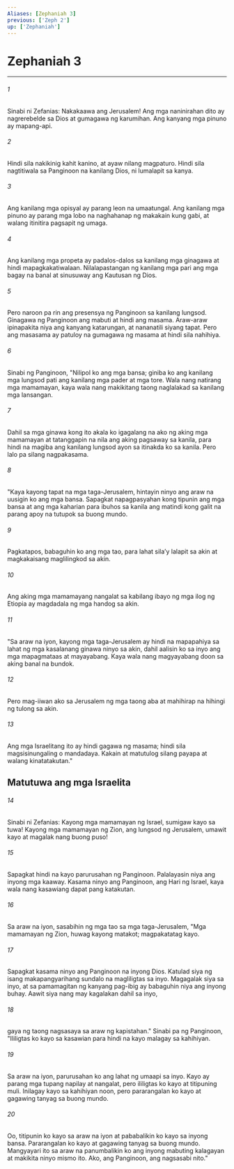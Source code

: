 ```yaml
---
Aliases: [Zephaniah 3]
previous: ['Zeph 2']
up: ['Zephaniah']
---
```

# Zephaniah 3

***


###### 1 


Sinabi ni Zefanias: Nakakaawa ang Jerusalem! Ang mga naninirahan dito ay nagrerebelde sa Dios at gumagawa ng karumihan. Ang kanyang mga pinuno ay mapang-api. 


###### 2 


Hindi sila nakikinig kahit kanino, at ayaw nilang magpaturo. Hindi sila nagtitiwala sa Panginoon na kanilang Dios, ni lumalapit sa kanya. 


###### 3 


Ang kanilang mga opisyal ay parang leon na umaatungal. Ang kanilang mga pinuno ay parang mga lobo na naghahanap ng makakain kung gabi, at walang itinitira pagsapit ng umaga. 


###### 4 


Ang kanilang mga propeta ay padalos-dalos sa kanilang mga ginagawa at hindi mapagkakatiwalaan. Nilalapastangan ng kanilang mga pari ang mga bagay na banal at sinusuway ang Kautusan ng Dios. 


###### 5 


Pero naroon pa rin ang presensya ng Panginoon sa kanilang lungsod. Ginagawa ng Panginoon ang mabuti at hindi ang masama. Araw-araw ipinapakita niya ang kanyang katarungan, at nananatili siyang tapat. Pero ang masasama ay patuloy na gumagawa ng masama at hindi sila nahihiya. 


###### 6 


Sinabi ng Panginoon, "Nilipol ko ang mga bansa; giniba ko ang kanilang mga lungsod pati ang kanilang mga pader at mga tore. Wala nang natirang mga mamamayan, kaya wala nang makikitang taong naglalakad sa kanilang mga lansangan. 


###### 7 


Dahil sa mga ginawa kong ito akala ko igagalang na ako ng aking mga mamamayan at tatanggapin na nila ang aking pagsaway sa kanila, para hindi na magiba ang kanilang lungsod ayon sa itinakda ko sa kanila. Pero lalo pa silang nagpakasama. 


###### 8 


"Kaya kayong tapat na mga taga-Jerusalem, hintayin ninyo ang araw na uusigin ko ang mga bansa. Sapagkat napagpasyahan kong tipunin ang mga bansa at ang mga kaharian para ibuhos sa kanila ang matindi kong galit na parang apoy na tutupok sa buong mundo. 


###### 9 


Pagkatapos, babaguhin ko ang mga tao, para lahat silaʼy lalapit sa akin at magkakaisang maglilingkod sa akin. 


###### 10 


Ang aking mga mamamayang nangalat sa kabilang ibayo ng mga ilog ng Etiopia ay magdadala ng mga handog sa akin. 


###### 11 


"Sa araw na iyon, kayong mga taga-Jerusalem ay hindi na mapapahiya sa lahat ng mga kasalanang ginawa ninyo sa akin, dahil aalisin ko sa inyo ang mga mapagmataas at mayayabang. Kaya wala nang magyayabang doon sa aking banal na bundok. 


###### 12 


Pero mag-iiwan ako sa Jerusalem ng mga taong aba at mahihirap na hihingi ng tulong sa akin. 


###### 13 


Ang mga Israelitang ito ay hindi gagawa ng masama; hindi sila magsisinungaling o mandadaya. Kakain at matutulog silang payapa at walang kinatatakutan." 

## Matutuwa ang mga Israelita 


###### 14 


Sinabi ni Zefanias: Kayong mga mamamayan ng Israel, sumigaw kayo sa tuwa! Kayong mga mamamayan ng Zion, ang lungsod ng Jerusalem, umawit kayo at magalak nang buong puso! 


###### 15 


Sapagkat hindi na kayo parurusahan ng Panginoon. Palalayasin niya ang inyong mga kaaway. Kasama ninyo ang Panginoon, ang Hari ng Israel, kaya wala nang kasawiang dapat pang katakutan. 


###### 16 


Sa araw na iyon, sasabihin ng mga tao sa mga taga-Jerusalem, "Mga mamamayan ng Zion, huwag kayong matakot; magpakatatag kayo. 


###### 17 


Sapagkat kasama ninyo ang Panginoon na inyong Dios. Katulad siya ng isang makapangyarihang sundalo na magliligtas sa inyo. Magagalak siya sa inyo, at sa pamamagitan ng kanyang pag-ibig ay babaguhin niya ang inyong buhay. Aawit siya nang may kagalakan dahil sa inyo, 


###### 18 


gaya ng taong nagsasaya sa araw ng kapistahan." Sinabi pa ng Panginoon, "Ililigtas ko kayo sa kasawian para hindi na kayo malagay sa kahihiyan. 


###### 19 


Sa araw na iyon, parurusahan ko ang lahat ng umaapi sa inyo. Kayo ay parang mga tupang napilay at nangalat, pero ililigtas ko kayo at titipuning muli. Inilagay kayo sa kahihiyan noon, pero pararangalan ko kayo at gagawing tanyag sa buong mundo. 


###### 20 


Oo, titipunin ko kayo sa araw na iyon at pababalikin ko kayo sa inyong bansa. Pararangalan ko kayo at gagawing tanyag sa buong mundo. Mangyayari ito sa araw na panumbalikin ko ang inyong mabuting kalagayan at makikita ninyo mismo ito. Ako, ang Panginoon, ang nagsasabi nito."
